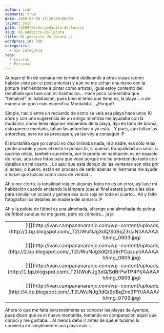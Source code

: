 ```yaml
---
author: ivan
comments: true
date: 2009-03-30 17:28:00+00:00
layout: post
path: /2009/03/mi-pedacito-de-locura
slug: mi-pedacito-de-locura
title: Mi pedacito de locura :)
wordpress_id: 780
categories:
  - Sin categoría
tags:
  - Locuras
  - Personal
---
```


Aunque el fin de semana me terminé dedicando a otras cosas (como habrán visto por el post anterior) y aún no me echan una mano con la pintura (refiriéndome a pintar como artista), igual estoy contento del resultado que tuve con mi habitación... Hace poco comentaba que "tematicé" mi habitación, pues bien el tema que tiene es, la playa... o de manera un poco más específica Montañita... ¿Porqué?

Simple, nació entre un recuerdo de como se veía esa playa hace unos 10 años y con una sugerencia de un amigo mientras me ayudaba con la mudanza, como tenía algunos recuerdos de la playa, dijo en tono de broma, esto parece montaña, faltan las antorchas y ya está... Y pues, aún faltan las antorchas, pero no se preocupen, ya las voy a conseguir :P

El montañita que yo conocí no discriminaba nada, ni a nadie, era sólo relax, gente amable y pues el resto lo ponías tú, si querías tranquilidad así sería, si querías relajo, también sucedería, por lo pronto mi habitación es mi espacio de relax, acá unas fotos para que vean porqué me he entretenido tanto con detalles en mi cuarto... Lo azul que está debajo de las ventanas son olas por si acaso, o bueno, están en proceso de serlo apenas mi hermana me ayude a hacer que luzcan como unas de verdad...

Ah y por cierto, la tonalidad roja en algunas fotos no es un error, así luce mi habitación cuando enciendo la lámpara (que al final estará junto a las olas para simular un ocaso) y genera esa aura roja en todo el cuarto... Ah y faltó fotografiar los detalles en madera del armario :P

Ah y la pelota de fútbol es una almohada, sí tengo una almohada de pelota de fútbol aunque no me guste, pero es cómoda... ja ja

<table style="text-align: center;" >
<tbody ><tr >

<td >
[![](http://ivan.campananaranjo.com/wp-content/uploads/2009/03/img_0803.jpg)](http://1.bp.blogspot.com/_T2UWuNJg3dQ/SdBqZ3rjJNI/AAAAAAAABbg/q9M4Zs4SzRU/s1600-h/img_0803.jpg)

</td>

<td >
[![](http://ivan.campananaranjo.com/wp-content/uploads/2009/03/img_0712.jpg)](http://1.bp.blogspot.com/_T2UWuNJg3dQ/SdBqZ53HZxI/AAAAAAAABbY/Q_5HAA9LT-o/s1600-h/img_0712.jpg)

</td>
</tr>

<tr >

<td >
[![](http://ivan.campananaranjo.com/wp-content/uploads/2009/03/img_0805.jpg)](http://2.bp.blogspot.com/_T2UWuNJg3dQ/SdBrPCazuyI/AAAAAAAABbw/ESObpdzym58/s1600-h/img_0805.jpg)

</td>

<td >
[![](http://ivan.campananaranjo.com/wp-content/uploads/2009/03/img_0804.jpg)](http://2.bp.blogspot.com/_T2UWuNJg3dQ/SdBqZ9ec4JI/AAAAAAAABbo/OyX10mwsQn4/s1600-h/img_0804.jpg)

</td>
</tr>

<tr >

<td >
[![](http://ivan.campananaranjo.com/wp-content/uploads/2009/03/img_0809.jpg)](http://1.bp.blogspot.com/_T2UWuNJg3dQ/SdBrPwTP4PI/AAAAAAAABcA/b1opD4sAUKY/s1600-h/img_0809.jpg)

</td>

<td >
[![](http://ivan.campananaranjo.com/wp-content/uploads/2009/03/img_0807.jpg)](http://2.bp.blogspot.com/_T2UWuNJg3dQ/SdBrP4P4XhI/AAAAAAAABb4/y5bLOk4DBlE/s1600-h/img_0807.jpg)

</td>
</tr>

<tr >

<td >
[![](http://ivan.campananaranjo.com/wp-content/uploads/2009/03/img_0709.jpg)](http://4.bp.blogspot.com/_T2UWuNJg3dQ/SdBqZnx3PYI/AAAAAAAABbQ/hmwQreaiP5A/s1600-h/img_0709.jpg)

</td>

<td >
[![](http://ivan.campananaranjo.com/wp-content/uploads/2009/03/img_0700.jpg)](http://2.bp.blogspot.com/_T2UWuNJg3dQ/SdBqZZ8uj3I/AAAAAAAABbI/60XTtD7lPRg/s1600-h/img_0700.jpg)

</td>
</tr>
</tbody></table>

Ahora lo que me falta personalmente es conocer las playas de Ayampe, pues dicen que es el nuevo montañita, tomando en comparación aquél que conocí y me gustaba... Al menos debo ir antes de que el turismo lo convierta en simplemente una playa más...
